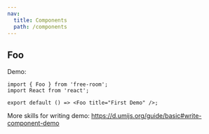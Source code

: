 ```yaml
---
nav:
  title: Components
  path: /components
---
```


## Foo

Demo:

```tsx
import { Foo } from 'free-room';
import React from 'react';

export default () => <Foo title="First Demo" />;
```

More skills for writing demo: https://d.umijs.org/guide/basic#write-component-demo
